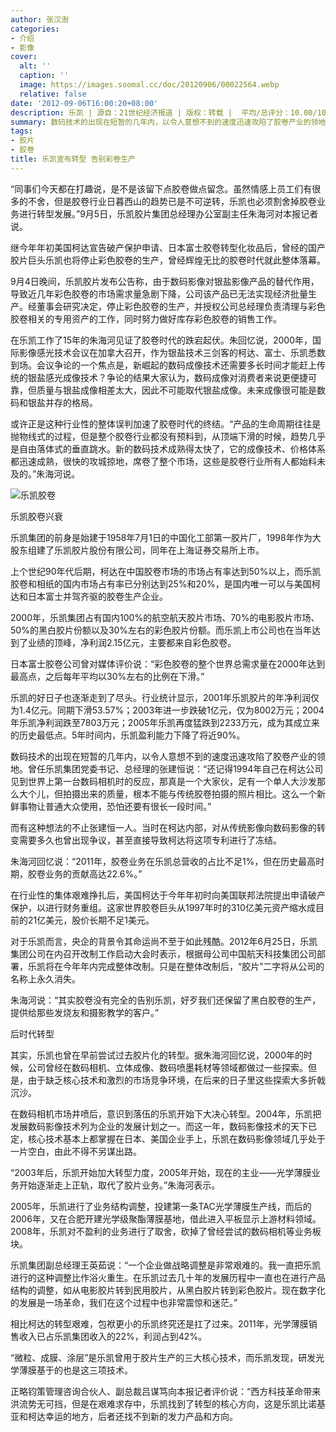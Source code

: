 ```yaml
---
author: 张汉澍
categories:
- 介绍
- 影像
cover:
  alt: ''
  caption: ''
  image: https://images.soomal.cc/doc/20120906/00022564.webp
  relative: false
date: '2012-09-06T16:00:20+08:00'
description: 乐凯 | 源自：21世纪经济报道 | 版权：转载 |  平均/总评分：10.00/10
summary: 数码技术的出现在短暂的几年内，以令人意想不到的速度迅速攻陷了胶卷产业的领地。曾任乐凯集团党委书记、总经理的张建恒说：“还记得1994年自己在柯达公司见到世界上第一台数码相机时的反应，那真是一个大家伙，足有一个单人大沙发那么大个儿，但拍摄出来的质量，根本不能与传统胶卷拍摄的照片相比……
tags:
- 胶片
- 胶卷
title: 乐凯宣布转型 告别彩卷生产
---
```


“同事们今天都在打趣说，是不是该留下点胶卷做点留念。虽然情感上员工们有很多的不舍，但是胶卷行业日暮西山的趋势已是不可逆转，乐凯也必须割舍掉胶卷业务进行转型发展。”9月5日，乐凯胶片集团总经理办公室副主任朱海河对本报记者说。

继今年年初美国柯达宣告破产保护申请、日本富士胶卷转型化妆品后，曾经的国产胶片巨头乐凯也将停止彩色胶卷的生产，曾经辉煌无比的胶卷时代就此整体落幕。

9月4日晚间，乐凯胶片发布公告称，由于数码影像对银盐影像产品的替代作用，导致近几年彩色胶卷的市场需求量急剧下降，公司该产品已无法实现经济批量生产。经董事会研究决定，停止彩色胶卷的生产，并授权公司总经理负责清理与彩色胶卷相关的专用资产的工作，同时努力做好库存彩色胶卷的销售工作。

在乐凯工作了15年的朱海河见证了胶卷时代的跌宕起伏。朱回忆说，2000年，国际影像感光技术会议在加拿大召开，作为银盐技术三剑客的柯达、富士、乐凯悉数到场。会议争论的一个焦点是，新崛起的数码成像技术还需要多长时间才能赶上传统的银盐感光成像技术？争论的结果大家认为，数码成像对消费者来说更便捷可靠，但质量与银盐成像相差太大，因此不可能取代银盐成像。未来成像很可能是数码和银盐并存的格局。

或许正是这种行业性的整体误判加速了胶卷时代的终结。“产品的生命周期往往是抛物线式的过程，但是整个胶卷行业都没有预料到，从顶端下滑的时候，趋势几乎是自由落体式的垂直跳水。新的数码技术成熟得太快了，它的成像技术、价格体系都迅速成熟，很快的攻城掠地，席卷了整个市场，这些是胶卷行业所有人都始料未及的。”朱海河说。

![乐凯胶卷](https://images.soomal.cc/doc/20120906/00022564.webp)





乐凯胶卷兴衰

乐凯集团的前身是始建于1958年7月1日的中国化工部第一胶片厂，1998年作为大股东组建了乐凯胶片股份有限公司，同年在上海证券交易所上市。

上个世纪90年代后期，柯达在中国胶卷市场的市场占有率达到50%以上，而乐凯胶卷和相纸的国内市场占有率已分别达到25%和20%，是国内唯一可以与美国柯达和日本富士并驾齐驱的胶卷生产企业。

2000年，乐凯集团占有国内100%的航空航天胶片市场、70%的电影胶片市场、50%的黑白胶片份额以及30%左右的彩色胶片份额。而乐凯上市公司也在当年达到了业绩的顶峰，净利润2.15亿元，主要都来自彩色胶卷。

日本富士胶卷公司曾对媒体评价说：“彩色胶卷的整个世界总需求量在2000年达到最高点，之后每年平均以30%左右的比例在下滑。”

乐凯的好日子也逐渐走到了尽头。行业统计显示，2001年乐凯胶片的年净利润仅为1.4亿元。同期下滑53.57%；2003年进一步跌破1亿元，仅为8002万元；2004年乐凯净利润跌至7803万元；2005年乐凯再度猛跌到2233万元，成为其成立来的历史最低点。5年时间内，乐凯盈利能力下降了将近90%。

数码技术的出现在短暂的几年内，以令人意想不到的速度迅速攻陷了胶卷产业的领地。曾任乐凯集团党委书记、总经理的张建恒说：“还记得1994年自己在柯达公司见到世界上第一台数码相机时的反应，那真是一个大家伙，足有一个单人大沙发那么大个儿，但拍摄出来的质量，根本不能与传统胶卷拍摄的照片相比。这么一个新鲜事物让普通大众使用，恐怕还要有很长一段时间。”

而有这种想法的不止张建恒一人。当时在柯达内部，对从传统影像向数码影像的转变需要多久也曾出现争议，甚至直接导致柯达将这项专利进行了冻结。

朱海河回忆说：“2011年，胶卷业务在乐凯总营收的占比不足1%，但在历史最高时期，胶卷业务的贡献高达22.6%。”

在行业性的集体艰难挣扎后，美国柯达于今年年初时向美国联邦法院提出申请破产保护，以进行财务重组。这家世界胶卷巨头从1997年时的310亿美元资产缩水成目前的21亿美元，股价长期不足1美元。

对于乐凯而言，央企的背景令其命运尚不至于如此残酷。2012年6月25日，乐凯集团公司在内召开改制工作启动大会时表示，根据母公司中国航天科技集团公司部署，乐凯将在今年年内完成整体改制。只是在整体改制后，“胶片”二字将从公司的名称上永久消失。

朱海河说：“其实胶卷没有完全的告别乐凯，好歹我们还保留了黑白胶卷的生产，提供给那些发烧友和摄影教学的客户。”

后时代转型

其实，乐凯也曾在早前尝试过去胶片化的转型。据朱海河回忆说，2000年的时候，公司曾经在数码相机、立体成像、数码喷墨耗材等领域都做过一些探索。但是，由于缺乏核心技术和激烈的市场竞争环境，在后来的日子里这些探索大多折戟沉沙。

在数码相机市场井喷后，意识到落伍的乐凯开始下大决心转型。2004年，乐凯把发展数码影像技术列为企业的发展计划之一。而这一年，数码影像技术的天下已定，核心技术基本上都掌握在日本、美国企业手上，乐凯在数码影像领域几乎处于一片空白，由此不得不另谋出路。

“2003年后，乐凯开始加大转型力度，2005年开始，现在的主业――光学薄膜业务开始逐渐走上正轨，取代了胶片业务。”朱海河表示。

2005年，乐凯进行了业务结构调整，投建第一条TAC光学薄膜生产线，而后的2006年，又在合肥开建光学级聚酯薄膜基地，借此进入平板显示上游材料领域。2008年，乐凯对不盈利的业务进行了取舍，砍掉了曾经尝试的数码相机等业务板块。

乐凯集团副总经理王英茹说：“一个企业做战略调整是非常艰难的。我一直把乐凯进行的这种调整比作浴火重生。在乐凯过去几十年的发展历程中一直也在进行产品结构的调整，如从电影胶片转到民用胶片，从黑白胶片转到彩色胶片。现在数字化的发展是一场革命，我们在这个过程中也非常震惊和迷茫。”

相比柯达的转型艰难，包袱更小的乐凯终究还是扛了过来。2011年，光学薄膜销售收入已占乐凯集团收入的22%，利润占到42%。

“微粒、成膜、涂层”是乐凯曾用于胶片生产的三大核心技术，而乐凯发现，研发光学薄膜基于的也是这三项技术。

正略钧策管理咨询合伙人、副总裁吕谋笃向本报记者评价说：“西方科技革命带来洪流势无可挡，但是在艰难求存中，乐凯找到了转型的核心方向，这是乐凯比诺基亚和柯达幸运的地方，后者还找不到新的发力产品和方向。